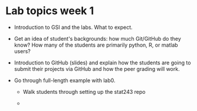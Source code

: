 # Lab topics week 1

- Introduction to GSI and the labs. What to expect.

- Get an idea of student's backgrounds: how much Git/GitHub do they know? How many of the students are primarily python, R, or matlab users?

- Introduction to GitHub (slides) and explain how the students are going to submit their projects via GitHub and how the peer grading will work.

- Go through full-length example with lab0.

    - Walk students through setting up the stat243 repo

    -
